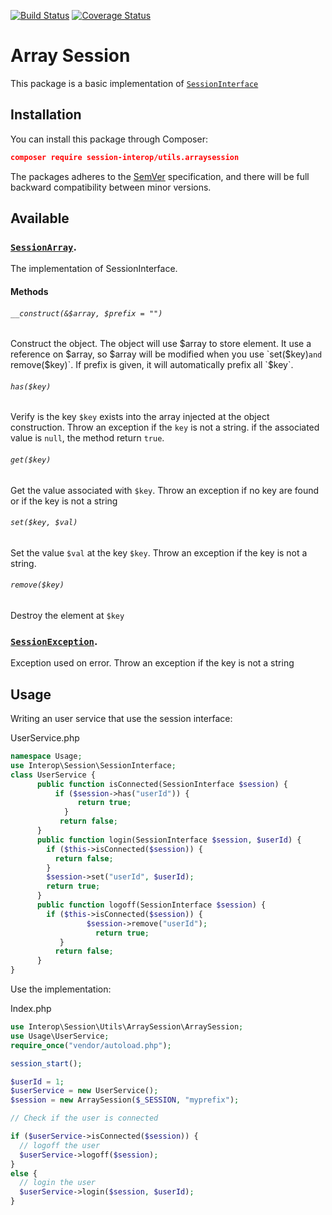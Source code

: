 [![Build Status](https://travis-ci.org/session-interop/utils.session.svg?branch=master)](https://travis-ci.org/session-interop/utils.session)
[![Coverage Status](https://coveralls.io/repos/session-interop/utils.session/badge.svg?branch=master&service=github)](https://coveralls.io/github/session-interop/utils.session?branch=master)

# Array Session

This package is a basic implementation of [`SessionInterface`](https://github.com/session-interop/session-interop)

## Installation

You can install this package through Composer:

```json
composer require session-interop/utils.arraysession
```
The packages adheres to the [SemVer](http://semver.org/) specification, and there will be full backward compatibility between minor versions.

## Available

### [`SessionArray`](src/ArraySession.php).

The implementation of SessionInterface.

#### Methods

###### `__construct(&$array, $prefix = "")`

Construct the object. The object will use $array to store element. It use a reference on $array, so $array will be modified when you use `set($key)`and `remove($key)`.
If prefix is given, it will automatically prefix all `$key`.

###### `has($key)`

Verify is the key `$key` exists into the array injected at the object construction. Throw an exception if the `key` is not a string. if the associated value is `null`, the method return `true`.

###### `get($key)`

Get the value associated with `$key`. Throw an exception if no key are found or if the key is not a string   

###### `set($key, $val)`

Set the value `$val` at the key `$key`. Throw an exception if the key is not a string.

###### `remove($key)`

Destroy the element at `$key`

###  [`SessionException`](src/Exception/SessionException.php).

Exception used on error. Throw an exception if the key is not a string



## Usage

Writing an user service that use the session interface:

UserService.php
```php
namespace Usage;
use Interop\Session\SessionInterface;
class UserService {
      public function isConnected(SessionInterface $session) {
          if ($session->has("userId")) {
	     	   return true;
	        }
	       return false;
      }
      public function login(SessionInterface $session, $userId) {
        if ($this->isConnected($session)) {
          return false;
  	    }
  	    $session->set("userId", $userId);
  	    return true;
      }
      public function logoff(SessionInterface $session) {
        if ($this->isConnected($session)) {
	     	     $session->remove("userId");
		           return true;
	       }
	      return false;
      }
}
```

Use the implementation:

Index.php
```php
use Interop\Session\Utils\ArraySession\ArraySession;
use Usage\UserService;
require_once("vendor/autoload.php");

session_start();

$userId = 1;
$userService = new UserService();
$session = new ArraySession($_SESSION, "myprefix");

// Check if the user is connected

if ($userService->isConnected($session)) {
  // logoff the user
  $userService->logoff($session);
}
else {
  // login the user
  $userService->login($session, $userId);
}
```
